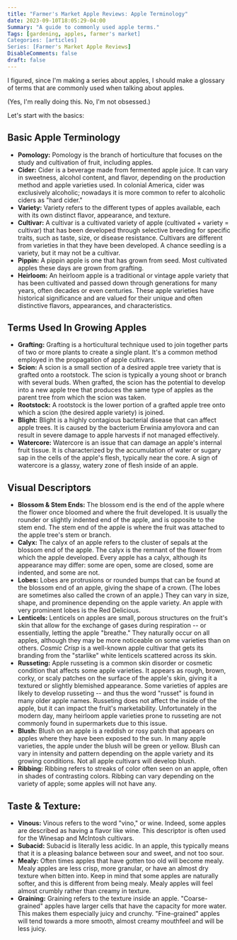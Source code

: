 ```yaml
---
title: "Farmer's Market Apple Reviews: Apple Terminology"
date: 2023-09-10T18:05:29-04:00
Summary: "A guide to commonly used apple terms."
Tags: [gardening, apples, farmer's market]
Categories: [articles]
Series: [Farmer's Market Apple Reviews]
DisableComments: false
draft: false
---
```


I figured, since I'm making a series about apples, I should make a glossary of terms that are commonly used when talking about apples.

(Yes, I'm really doing this. No, I'm not obsessed.)

Let's start with the basics:

## Basic Apple Terminology

- **Pomology:** Pomology is the branch of horticulture that focuses on the study and cultivation of fruit, including apples.
- **Cider:** Cider is a beverage made from fermented apple juice. It can vary in sweetness, alcohol content, and flavor, depending on the production method and apple varieties used. In colonial America, cider was exclusively alcoholic; nowadays it is more common to refer to alcoholic ciders as "hard cider."
- **Variety:** Variety refers to the different types of apples available, each with its own distinct flavor, appearance, and texture. 
- **Cultivar:** A cultivar is a cultivated variety of apple (cultivated + variety = cultivar) that has been developed through selective breeding for specific traits, such as taste, size, or disease resistance. Cultivars are different from varieties in that they have been developed. A chance seedling is a variety, but it may not be a cultivar.
- **Pippin:** A pippin apple is one that has grown from seed. Most cultivated apples these days are grown from grafting.
- **Heirloom:** An heirloom apple is a traditional or vintage apple variety that has been cultivated and passed down through generations for many years, often decades or even centuries. These apple varieties have historical significance and are valued for their unique and often distinctive flavors, appearances, and characteristics. 

## Terms Used In Growing Apples

- **Grafting:** Grafting is a horticultural technique used to join together parts of two or more plants to create a single plant. It's a common method employed in the propagation of apple cultivars. 
- **Scion:** A scion is a small section of a desired apple tree variety that is grafted onto a rootstock. The scion is typically a young shoot or branch with several buds. When grafted, the scion has the potential to develop into a new apple tree that produces the same type of apples as the parent tree from which the scion was taken.
- **Rootstock:** A rootstock is the lower portion of a grafted apple tree onto which a scion (the desired apple variety) is joined. 
- **Blight:** Blight is a highly contagious bacterial disease that can affect apple trees. It is caused by the bacterium Erwinia amylovora and can result in severe damage to apple harvests if not managed effectively. 
- **Watercore:** Watercore is an issue that can damage an apple's internal fruit tissue. It is characterized by the accumulation of water or sugary sap in the cells of the apple's flesh, typically near the core. A sign of watercore is a glassy, watery zone of flesh inside of an apple.

## Visual Descriptors

- **Blossom & Stem Ends:** The blossom end is the end of the apple where the flower once bloomed and where the fruit developed. It is usually the rounder or slightly indented end of the apple, and is opposite to the stem end. The stem end of the apple is where the fruit was attached to the apple tree's stem or branch.
- **Calyx:** The calyx of an apple refers to the cluster of sepals at the blossom end of the apple. The calyx is the remnant of the flower from which the apple developed. Every apple has a calyx, although its appearance may differ: some are open, some are closed, some are indented, and some are not.
- **Lobes:** Lobes are protrusions or rounded bumps that can be found at the blossom end of an apple, giving the shape of a crown. (The lobes are sometimes also called the crown of an apple.) They can vary in size, shape, and prominence depending on the apple variety. An apple with very prominent lobes is the Red Delicious.
- **Lenticels:** Lenticels on apples are small, porous structures on the fruit's skin that allow for the exchange of gases during respiration -- or essentially, letting the apple "breathe." They naturally occur on all apples, although they may be more noticeable on some varieties than on others. _Cosmic Crisp_ is a well-known apple cultivar that gets its branding from the "starlike" white lenticels scattered across its skin.
- **Russeting:** Apple russeting is a common skin disorder or cosmetic condition that affects some apple varieties. It appears as rough, brown, corky, or scaly patches on the surface of the apple's skin, giving it a textured or slightly blemished appearance. Some varieties of apples are likely to develop russeting -- and thus the word "russet" is found in many older apple names. Russeting does not affect the inside of the apple, but it can impact the fruit's marketability. Unfortunately in the modern day, many heirloom apple varieties prone to russeting are not commonly found in supermarkets due to this issue.
- **Blush:** Blush on an apple is a reddish or rosy patch that appears on apples where they have been exposed to the sun. In many apple varieties, the apple under the blush will be green or yellow. Blush can vary in intensity and pattern depending on the apple variety and its growing conditions. Not all apple cultivars will develop blush.
- **Ribbing:** Ribbing refers to streaks of color often seen on an apple, often in shades of contrasting colors. Ribbing can vary depending on the variety of apple; some apples will not have any.

## Taste & Texture:

- **Vinous:** Vinous refers to the word "vino," or wine. Indeed, some apples are described as having a flavor like wine. This descriptor is often used for the Winesap and McIntosh cultivars.
- **Subacid:** Subacid is literally less acidic. In an apple, this typically means that it is a pleasing balance between sour and sweet, and not too sour. 
- **Mealy:** Often times apples that have gotten too old will become mealy. Mealy apples are less crisp, more granular, or have an almost dry texture when bitten into. Keep in mind that some apples are naturally softer, and this is different from being mealy. Mealy apples will feel almost crumbly rather than creamy in texture.
- **Graining:** Graining refers to the texture inside an apple. "Coarse-grained" apples have larger cells that have the capacity for more water. This makes them especially juicy and crunchy. "Fine-grained" apples will tend towards a more smooth, almost creamy mouthfeel and will be less juicy.

